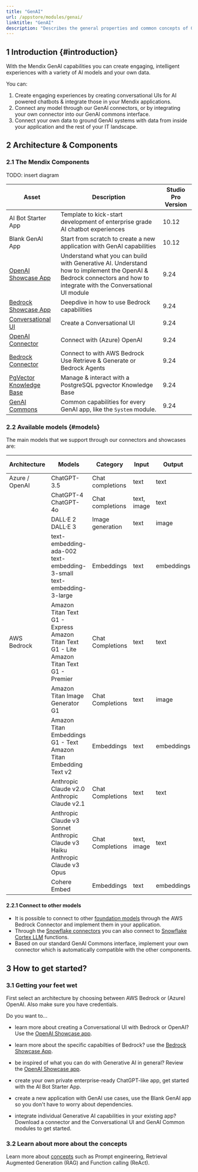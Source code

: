 ```yaml
---
title: "GenAI"
url: /appstore/modules/genai/
linktitle: "GenAI"
description: "Describes the general properties and common concepts of Generative AI in the context of developing Mendix applications and illustrates the preferred way of leveraging platform-supported connectors in applications following the GenAI Commons patterns."
---
```


## 1 Introduction {#introduction}

With the Mendix GenAI capabilities you can create engaging, intelligent experiences with a variety of AI models and your own data.

You can:
1. Create engaging experiences by creating conversational UIs for AI powered chatbots & integrate those in your Mendix applications.
2. Connect any model through our GenAI connectors, or by integrating your own connector into our GenAI commons interface.
3. Connect your own data to ground GenAI systems with data from inside your application and the rest of your IT landscape.

## 2 Architecture & Components

### 2.1 The Mendix Components

TODO: insert diagram

| Asset | Description | Studio Pro Version |
|----------------------|------------------------------------|----------------|
| AI Bot Starter App | Template to kick-start development of enterprise grade AI chatbot experiences | 10.12 |
| Blank GenAI App | Start from scratch to create a new application with GenAI capabilities | 10.12 |
| [OpenAI Showcase App](https://marketplace.mendix.com/link/component/220475) | Understand what you can build with Generative AI. Understand how to implement the OpenAI & Bedrock connectors and how to integrate with the Conversational UI module  | 9.24 |
| [Bedrock Showcase App](https://marketplace.mendix.com/link/component/223535) | Deepdive in how to use Bedrock capabilities | 9.24 |
| [Conversational UI](/appstore/modules/genai/conversational-ui/) | Create a Conversational UI | 9.24 |
| [OpenAI Connector](/appstore/modules/openai-connector/) | Connect with (Azure) OpenAI | 9.24 |
| [Bedrock Connector](/appstore/modules/genai/bedrock/) | Connect to with AWS Bedrock<br />Use Retrieve & Generate or Bedrock Agents | 9.24 |
| [PgVector Knowledge Base](/appstore/modules/pgvector-knowledge-base/) | Manage & interact with a PostgreSQL pgvector Knowledge Base | 9.24 |
| [GenAI Commons](/appstore/modules/genai-commons/) | Common capabilities for every GenAI app, like the `System` module. | 9.24 |

### 2.2 Available models {#models}

The main models that we support through our connectors and showcases are:

| Architecture | Models | Category | Input | Output | Additional capabilities |
|--------------|---------------------|---------------------|-------------------|-----------|-------------------------|
| Azure / OpenAI | ChatGPT-3.5 | Chat completions | text | text | Function calling |
| | ChatGPT-4<br />ChatGPT-4o | Chat completions | text, image | text | Function calling |
| | DALL·E 2<br />DALL·E 3 | Image generation | text | image | |
| | text-embedding-ada-002<br />text-embedding-3-small<br />text-embedding-3-large	 | Embeddings | text | embeddings| |
| AWS Bedrock | Amazon Titan Text G1 - Express <br /> Amazon Titan Text G1 - Lite <br /> Amazon Titan Text G1 - Premier | Chat Completions | text | text | |
| | Amazon Titan Image Generator G1 | Chat Completions | text | image | |
| | Amazon Titan Embeddings G1 - Text <br /> Amazon Titan Embedding Text v2 | Embeddings | text | embeddings| |
| | Anthropic Claude v2.0 <br /> Anthropic Claude v2.1| Chat Completions | text | text |  |
| | Anthropic Claude v3 Sonnet <br /> Anthropic Claude v3 Haiku  <br /> Anthropic Claude v3 Opus | Chat Completions | text, image | text | Function calling |
| | Cohere Embed | Embeddings | text | embeddings| |

#### 2.2.1 Connect to other models
* It is possible to connect to other [foundation models](https://docs.aws.amazon.com/bedrock/latest/userguide/models-features.html) through the AWS Bedrock Connector and implement them in your application.
* Through the [Snowflake connectors](/appstore/snowflake-modules/) you can also connect to [Snowflake Cortex LLM](https://docs.snowflake.com/en/sql-reference/functions/complete-snowflake-cortex) functions.
* Based on our standard GenAI Commons interface, implement your own connector which is automatically compatible with the other components. 

## 3 How to get started?

### 3.1 Getting your feet wet

First select an architecture by choosing between AWS Bedrock or (Azure) OpenAI. Also make sure you have credentials.

Do you want to...
* learn more about creating a Conversational UI with Bedrock or OpenAI? Use the [OpenAI Showcase app](https://marketplace.mendix.com/link/component/220475).
* learn more about the specific capabilties of Bedrock? use the [Bedrock Showcase App](https://marketplace.mendix.com/link/component/223535).
* be inspired of what you can do with Generative AI in general? Review the [OpenAI Showcase app](https://marketplace.mendix.com/link/component/220475).

* create your own private enterprise-ready ChatGPT-like app, get started with the AI Bot Starter App.
* create a new application with GenAI use cases, use the Blank GenAI app so you don't have to worry about dependencies.
* integrate individual Generative AI capabilities in your existing app? Download a connector and the Conversational UI and GenAI Common modules to get started.

<!-- TODO: insert links -->

### 3.2 Learn about more about the concepts

Learn more about [concepts](/appstore/modules/genai/concepts/) such as Prompt engineering, Retrieval Augmented Generation (RAG) and Function calling (ReAct).
